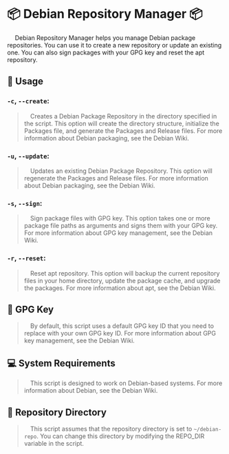 # 📦 Debian Repository Manager 📦

&emsp; Debian Repository Manager helps you manage Debian package repositories. You can use it to create a new repository or update an existing one. You can also sign packages with your GPG key and reset the apt repository.

## 🚀 Usage

### `-c`, `--create`:
 >&emsp;Creates a Debian Package Repository in the directory specified in the script. This option will create the directory structure, initialize the Packages file, and generate the Packages and Release files. For more information about Debian packaging, see the Debian Wiki.

### `-u`, `--update`:
 >&emsp;Updates an existing Debian Package Repository. This option will regenerate the Packages and Release files. For more information about Debian packaging, see the Debian Wiki.

### `-s`, `--sign`:
>&emsp;Sign package files with GPG key. This option takes one or more package file paths as arguments and signs them with your GPG key. For more information about GPG key management, see the Debian Wiki.

### `-r`, `--reset`:
 >&emsp;Reset apt repository. This option will backup the current repository files in your home directory, update the package cache, and upgrade the packages. For more information about apt, see the Debian Wiki.


## 🔑 GPG Key
>&emsp;By default, this script uses a default GPG key ID that you need to replace with your own GPG key ID. For more information about GPG key management, see the Debian Wiki.

## 💻 System Requirements
>&emsp;This script is designed to work on Debian-based systems. For more information about Debian, see the Debian Wiki.

## 📁 Repository Directory
>&emsp;This script assumes that the repository directory is set to `~/debian-repo`. You can change this directory by modifying the REPO_DIR variable in the script.
